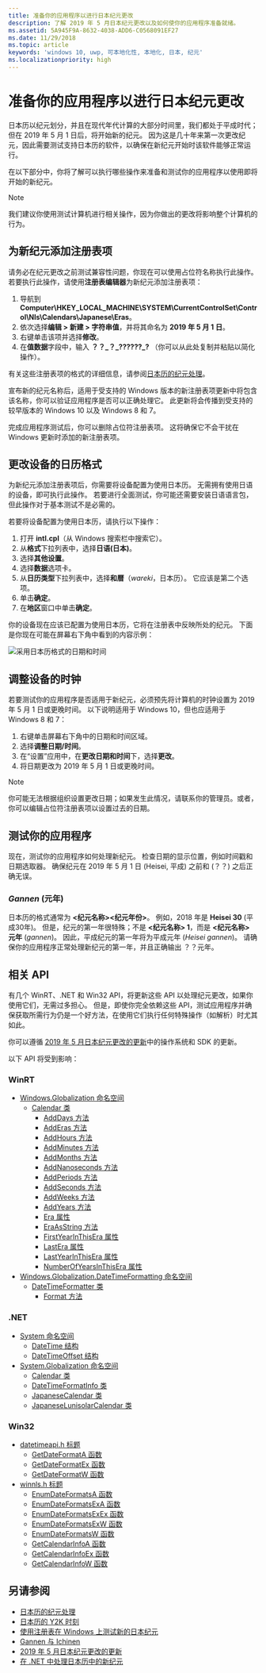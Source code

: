 ```yaml
---
title: 准备你的应用程序以进行日本纪元更改
description: 了解 2019 年 5 月日本纪元更改以及如何使你的应用程序准备就绪。
ms.assetid: 5A945F9A-8632-4038-ADD6-C0568091EF27
ms.date: 11/29/2018
ms.topic: article
keywords: 'windows 10, uwp, 可本地化性, 本地化, 日本, 纪元'
ms.localizationpriority: high
---
```


# 准备你的应用程序以进行日本纪元更改

日本历以纪元划分，并且在现代年代计算的大部分时间里，我们都处于平成时代；但在 2019 年 5 月 1 日后，将开始新的纪元。 因为这是几十年来第一次更改纪元，因此需要测试支持日本历的软件，以确保在新纪元开始时该软件能够正常运行。

在以下部分中，你将了解可以执行哪些操作来准备和测试你的应用程序以使用即将开始的新纪元。

> [!NOTE]
> 我们建议你使用测试计算机进行相关操作，因为你做出的更改将影响整个计算机的行为。

## 为新纪元添加注册表项

请务必在纪元更改之前测试兼容性问题，你现在可以使用占位符名称执行此操作。 若要执行此操作，请使用**注册表编辑器**为新纪元添加注册表项：

1. 导航到 **Computer\HKEY_LOCAL_MACHINE\SYSTEM\CurrentControlSet\Control\Nls\Calendars\Japanese\Eras**。
2. 依次选择**编辑 > 新建 > 字符串值**，并将其命名为 **2019 年 5 月 1 日**。
3. 右键单击该项并选择**修改**。
4. 在**值数据**字段中，输入 **？？\_？\_??????\_?** （你可以从此处复制并粘贴以简化操作）。

有关这些注册表项的格式的详细信息，请参阅[日本历的纪元处理](https://docs.microsoft.com/windows/desktop/Intl/era-handling-for-the-japanese-calendar)。

宣布新的纪元名称后，适用于受支持的 Windows 版本的新注册表项更新中将包含该名称，你可以验证应用程序是否可以正确处理它。 此更新将会传播到受支持的较早版本的 Windows 10 以及 Windows 8 和 7。

完成应用程序测试后，你可以删除占位符注册表项。 这将确保它不会干扰在 Windows 更新时添加的新注册表项。

## 更改设备的日历格式

为新纪元添加注册表项后，你需要将设备配置为使用日本历。 无需拥有使用日语的设备，即可执行此操作。 若要进行全面测试，你可能还需要安装日语语言包，但此操作对于基本测试不是必需的。

若要将设备配置为使用日本历，请执行以下操作：

1. 打开 **intl.cpl**（从 Windows 搜索栏中搜索它）。
2. 从**格式**下拉列表中，选择**日语(日本)**。
3. 选择**其他设置**。
4. 选择**数据**选项卡。
5. 从**日历类型**下拉列表中，选择**和暦**（*wareki*，日本历）。 它应该是第二个选项。
6. 单击**确定**。
7. 在**地区**窗口中单击**确定**。

你的设备现在应该已配置为使用日本历，它将在注册表中反映所处的纪元。 下面是你现在可能在屏幕右下角中看到的内容示例：

![采用日本历格式的日期和时间](images/japanese-calendar-format.png)

## 调整设备的时钟

若要测试你的应用程序是否适用于新纪元，必须预先将计算机的时钟设置为 2019 年 5 月 1 日或更晚时间。 以下说明适用于 Windows 10，但也应适用于 Windows 8 和 7：

1. 右键单击屏幕右下角中的日期和时间区域。
2. 选择**调整日期/时间**。
3. 在“设置”应用中，在**更改日期和时间**下，选择**更改**。
4. 将日期更改为 2019 年 5 月 1 日或更晚时间。

> [!NOTE]
> 你可能无法根据组织设置更改日期；如果发生此情况，请联系你的管理员。或者，你可以编辑占位符注册表项以设置过去的日期。

## 测试你的应用程序

现在，测试你的应用程序如何处理新纪元。 检查日期的显示位置，例如时间戳和日期选取器。 确保纪元在 2019 年 5 月 1 日 (Heisei, 平成) 之前和 (？？) 之后正确无误。

### *Gannen* (元年)

日本历的格式通常为 **&lt;纪元名称&gt;&lt;纪元年份&gt;**。 例如，2018 年是 **Heisei 30** (平成30年)。  但是，纪元的第一年很特殊；不是 **&lt;纪元名称&gt; 1**，而是 **&lt;纪元名称&gt; 元年** (*gannen*)。 因此，平成纪元的第一年将为平成元年 (*Heisei gannen*)。 请确保你的应用程序正常处理新纪元的第一年，并且正确输出 ？？元年。

## 相关 API

有几个 WinRT、.NET 和 Win32 API，将更新这些 API 以处理纪元更改，如果你使用它们，无需过多担心。 但是，即使你完全依赖这些 API，测试应用程序并确保获取所需行为仍是一个好方法，在使用它们执行任何特殊操作（如解析）时尤其如此。

你可以遵循 [2019 年 5 月日本纪元更改的更新](https://support.microsoft.com/help/4470918/updates-for-may-2019-japan-era-change)中的操作系统和 SDK 的更新。

以下 API 将受到影响：

### WinRT

* [Windows.Globalization 命名空间](https://docs.microsoft.com/uwp/api/windows.globalization)
    * [Calendar 类](https://docs.microsoft.com/uwp/api/windows.globalization.calendar)
        * [AddDays 方法](https://docs.microsoft.com/uwp/api/windows.globalization.calendar.adddays)
        * [AddEras 方法](https://docs.microsoft.com/uwp/api/windows.globalization.calendar.adderas)
        * [AddHours 方法](https://docs.microsoft.com/uwp/api/windows.globalization.calendar.addhours)
        * [AddMinutes 方法](https://docs.microsoft.com/uwp/api/windows.globalization.calendar.addminutes)
        * [AddMonths 方法](https://docs.microsoft.com/uwp/api/windows.globalization.calendar.addmonths)
        * [AddNanoseconds 方法](https://docs.microsoft.com/uwp/api/windows.globalization.calendar.addnanoseconds)
        * [AddPeriods 方法](https://docs.microsoft.com/uwp/api/windows.globalization.calendar.addperiods)
        * [AddSeconds 方法](https://docs.microsoft.com/uwp/api/windows.globalization.calendar.addseconds)
        * [AddWeeks 方法](https://docs.microsoft.com/uwp/api/windows.globalization.calendar.addweeks)
        * [AddYears 方法](https://docs.microsoft.com/uwp/api/windows.globalization.calendar.addyears)
        * [Era 属性](https://docs.microsoft.com/uwp/api/windows.globalization.calendar.era)
        * [EraAsString 方法](https://docs.microsoft.com/uwp/api/windows.globalization.calendar.eraasstring)
        * [FirstYearInThisEra 属性](https://docs.microsoft.com/uwp/api/windows.globalization.calendar.firstyearinthisera)
        * [LastEra 属性](https://docs.microsoft.com/uwp/api/windows.globalization.calendar.lastera)
        * [LastYearInThisEra 属性](https://docs.microsoft.com/uwp/api/windows.globalization.calendar.lastyearinthisera)
        * [NumberOfYearsInThisEra 属性](https://docs.microsoft.com/uwp/api/windows.globalization.calendar.numberofyearsinthisera)     
* [Windows.Globalization.DateTimeFormatting 命名空间](https://docs.microsoft.com/uwp/api/windows.globalization.datetimeformatting)
    * [DateTimeFormatter 类](https://docs.microsoft.com/uwp/api/windows.globalization.datetimeformatting.datetimeformatter)
        * [Format 方法](https://docs.microsoft.com/uwp/api/windows.globalization.datetimeformatting.datetimeformatter.format)

### .NET

* [System 命名空间](https://docs.microsoft.com/dotnet/api/system)
    * [DateTime 结构](https://docs.microsoft.com/dotnet/api/system.datetime)
    * [DateTimeOffset 结构](https://docs.microsoft.com/dotnet/api/system.datetimeoffset)
* [System.Globalization 命名空间](https://docs.microsoft.com/dotnet/api/system.globalization)
    * [Calendar 类](https://docs.microsoft.com/dotnet/api/system.globalization.calendar)
    * [DateTimeFormatInfo 类](https://docs.microsoft.com/dotnet/api/system.globalization.datetimeformatinfo)
    * [JapaneseCalendar 类](https://docs.microsoft.com/dotnet/api/system.globalization.japanesecalendar)
    * [JapaneseLunisolarCalendar 类](https://docs.microsoft.com/dotnet/api/system.globalization.japaneselunisolarcalendar)

### Win32

* [datetimeapi.h 标题](https://docs.microsoft.com/windows/desktop/api/datetimeapi/)
    * [GetDateFormatA 函数](https://docs.microsoft.com/windows/desktop/api/datetimeapi/nf-datetimeapi-getdateformata)
    * [GetDateFormatEx 函数](https://docs.microsoft.com/windows/desktop/api/datetimeapi/nf-datetimeapi-getdateformatex)
    * [GetDateFormatW 函数](https://docs.microsoft.com/windows/desktop/api/datetimeapi/nf-datetimeapi-getdateformatw)
* [winnls.h 标题](https://docs.microsoft.com/windows/desktop/api/winnls/)
    * [EnumDateFormatsA 函数](https://docs.microsoft.com/windows/desktop/api/winnls/nf-winnls-enumdateformatsa)
    * [EnumDateFormatsExA 函数](https://docs.microsoft.com/windows/desktop/api/winnls/nf-winnls-enumdateformatsexa)
    * [EnumDateFormatsExEx 函数](https://docs.microsoft.com/windows/desktop/api/winnls/nf-winnls-enumdateformatsexex)
    * [EnumDateFormatsExW 函数](https://docs.microsoft.com/windows/desktop/api/winnls/nf-winnls-enumdateformatsexw)
    * [EnumDateFormatsW 函数](https://docs.microsoft.com/windows/desktop/api/winnls/nf-winnls-enumdateformatsw)
    * [GetCalendarInfoA 函数](https://docs.microsoft.com/windows/desktop/api/winnls/nf-winnls-getcalendarinfoa)
    * [GetCalendarInfoEx 函数](https://docs.microsoft.com/windows/desktop/api/winnls/nf-winnls-getcalendarinfoex)
    * [GetCalendarInfoW 函数](https://docs.microsoft.com/windows/desktop/api/winnls/nf-winnls-getcalendarinfow)

## 另请参阅

* [日本历的纪元处理](https://docs.microsoft.com/windows/desktop/Intl/era-handling-for-the-japanese-calendar)
* [日本历的 Y2K 时刻](https://blogs.msdn.microsoft.com/shawnste/2018/04/12/the-japanese-calendars-y2k-moment/)
* [使用注册表在 Windows 上测试新的日本纪元](https://blogs.msdn.microsoft.com/shawnste/2018/08/07/using-the-registry-to-test-the-new-japanese-era-on-windows/)
* [Gannen 与 Ichinen](https://blogs.msdn.microsoft.com/shawnste/2018/11/12/gannen-vs-ichinen/)
* [2019 年 5 月日本纪元更改的更新](https://support.microsoft.com/help/4470918/updates-for-may-2019-japan-era-change)
* [在 .NET 中处理日本历中的新纪元](https://blogs.msdn.microsoft.com/dotnet/2018/11/14/handling-a-new-era-in-the-japanese-calendar-in-net/)

<!--HONumber=12月18_HO1-->

